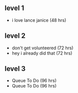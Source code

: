 ## level 1
- i love lance janice (48 hrs)

## level 2
- don't get volunteered (72 hrs)
- hey i already did that (72 hrs)

## level 3
- Queue To Do (96 hrs)
- Queue To Do (96 hrs)
